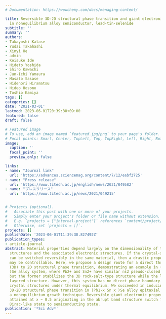 ```yaml
---
# Documentation: https://wowchemy.com/docs/managing-content/

title: Reversible 3D-2D structural phase transition and giant electronic modulation
  in nonequilibrium alloy semiconductor, lead-tin-selenide
subtitle: ''
summary: ''
authors:
- Takayoshi Katase
- Yudai Takahashi
- Xinyi He
- admin
- Keisuke Ide
- Hideto Yoshida
- Shiro Kawachi
- Jun-Ichi Yamaura
- Masato Sasase
- Hidenori Hiramatsu
- Hideo Hosono
- Toshio Kamiya
tags: []
categories: []
date: '2021-03-01'
lastmod: 2023-06-01T20:39:38+09:00
featured: false
draft: false

# Featured image
# To use, add an image named `featured.jpg/png` to your page's folder.
# Focal points: Smart, Center, TopLeft, Top, TopRight, Left, Right, BottomLeft, Bottom, BottomRight.
image:
  caption: ''
  focal_point: ''
  preview_only: false

links:
- name: "Journal link"
  url: 'https://advances.sciencemag.org/content/7/12/eabf2725'
- name: "Press release"
  url: 'https://www.titech.ac.jp/english/news/2021/049582'
- name: "プレスリリース"
  url: 'https://www.titech.ac.jp/news/2021/049215'


# Projects (optional).
#   Associate this post with one or more of your projects.
#   Simply enter your project's folder or file name without extension.
#   E.g. `projects = ["internal-project"]` references `content/project/deep-learning/index.md`.
#   Otherwise, set `projects = []`.
projects: []
publishDate: '2023-06-01T11:39:38.827492Z'
publication_types:
- article-journal
abstract: Material properties depend largely on the dimensionality of the crystal
  structures and the associated electronic structures. If the crystal-structure dimensionality
  can be switched reversibly in the same material, then a drastic property change
  may be controllable. Here, we propose a design route for a direct three-dimensional
  (3D) to 2D structural phase transition, demonstrating an example in (Pb1-x Sn x
  )Se alloy system, where Pb2+ and Sn2+ have similar ns2 pseudo-closed shell configurations,
  but the former stabilizes the 3D rock-salt-type structure while the latter a 2D
  layered structure. However, this system has no direct phase boundary between these
  crystal structures under thermal equilibrium. We succeeded in inducing the direct
  3D-2D structural phase transition in (Pb1-x Sn x )Se alloy epitaxial films by using
  a nonequilibrium growth technique. Reversible giant electronic property change was
  attained at x ~ 0.5 originating in the abrupt band structure switch from gapless
  Dirac-like state to semiconducting state.
publication: '*Sci Adv*'
---
```

